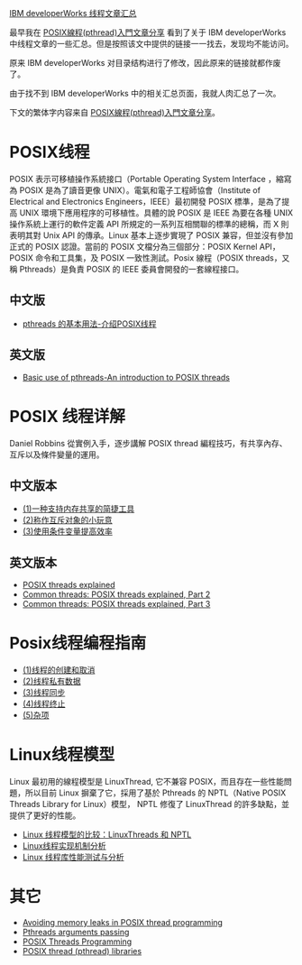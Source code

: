 [IBM developerWorks 线程文章汇总](http://zengrong.net/post/2163.htm)

最早我在 [POSIX線程(pthread)入門文章分享][1] 看到了关于 IBM developerWorks 中线程文章的一些汇总。但是按照该文中提供的链接一一找去，发现均不能访问。

原来 IBM developerWorks 对目录结构进行了修改，因此原来的链接就都作废了。

由于找不到 IBM developerWorks 中的相关汇总页面，我就人肉汇总了一次。

下文的繁体字内容来自 [POSIX線程(pthread)入門文章分享][1]。<!--more-->

# POSIX线程

POSIX 表示可移植操作系統接口（Portable Operating System Interface ，縮寫為 POSIX 是為了讀音更像 UNIX）。電氣和電子工程師協會（Institute of Electrical and Electronics Engineers，IEEE）最初開發 POSIX 標準，是為了提高 UNIX 環境下應用程序的可移植性。具體的說 POSIX 是 IEEE 為要在各種 UNIX 操作系統上運行的軟件定義 API 所規定的一系列互相關聯的標準的總稱，而 X 則表明其對 Unix API 的傳承。Linux 基本上逐步實現了 POSIX 兼容，但並沒有參加正式的 POSIX 認證。當前的 POSIX 文檔分為三個部分：POSIX Kernel API，POSIX 命令和工具集，及 POSIX 一致性測試。Posix 線程（POSIX threads，又稱 Pthreads）是負責 POSIX 的 IEEE 委員會開發的一套線程接口。

## 中文版

* [pthreads 的基本用法-介绍POSIX线程][5]

## 英文版

* [Basic use of pthreads-An introduction to POSIX threads][17]

# POSIX 线程详解

Daniel Robbins 從實例入手，逐步講解 POSIX thread 編程技巧，有共享內存、互斥以及條件變量的運用。

## 中文版本

* [(1)一种支持内存共享的简捷工具][3]
* [(2)称作互斥对象的小玩意][4]
* [(3)使用条件变量提高效率][11]

## 英文版本

* [POSIX threads explained][13]
* [Common threads: POSIX threads explained, Part 2][14]
* [Common threads: POSIX threads explained, Part 3][15]

# Posix线程编程指南


* [(1)线程的创建和取消][6]
* [(2)线程私有数据][7]
* [(3)线程同步][8]
* [(4)线程终止][9]
* [(5)杂项][10]
 
# Linux线程模型

Linux 最初用的線程模型是 LinuxThread, 它不兼容 POSIX，而且存在一些性能問題，所以目前 Linux 摒棄了它，採用了基於 Pthreads 的 NPTL（Native POSIX Threads Library for Linux）模型， NPTL 修復了 LinuxThread 的許多缺點，並提供了更好的性能。

* [Linux 线程模型的比较：LinuxThreads 和 NPTL][2]
* [Linux线程实现机制分析][5]
* [Linux 线程库性能测试与分析][12]

# 其它

* [Avoiding memory leaks in POSIX thread programming][16]
* [Pthreads arguments passing][18]
* [POSIX Threads Programming][19]
* [POSIX thread (pthread) libraries][20]

[1]: http://dragonspring.pixnet.net/blog/post/32963482-posix%E7%B7%9A%E7%A8%8B%28pthread%29%E5%85%A5%E9%96%80%E6%96%87%E7%AB%A0%E5%88%86%E4%BA%AB
[2]: http://www.ibm.com/developerworks/cn/linux/l-threading.html
[3]: http://www.ibm.com/developerworks/cn/linux/thread/posix_thread1/
[4]: http://www.ibm.com/developerworks/cn/linux/thread/posix_thread2/
[11]: http://www.ibm.com/developerworks/cn/linux/thread/posix_thread3/
[5]: http://www.ibm.com/developerworks/cn/linux/l-pthred/
[6]: http://www.ibm.com/developerworks/cn/linux/thread/posix_threadapi/part1/
[7]: http://www.ibm.com/developerworks/cn/linux/thread/posix_threadapi/part2/
[8]: http://www.ibm.com/developerworks/cn/linux/thread/posix_threadapi/part3/
[9]: http://www.ibm.com/developerworks/cn/linux/thread/posix_threadapi/part4/
[10]: http://www.ibm.com/developerworks/cn/linux/thread/posix_threadapi/part5/
[12]: http://www.ibm.com/developerworks/cn/linux/l-nptl/
[13]: http://www.ibm.com/developerworks/linux/library/l-posix1/
[14]: http://www.ibm.com/developerworks/linux/library/l-posix2/
[15]: http://www.ibm.com/developerworks/linux/library/l-posix3/
[16]: http://www.ibm.com/developerworks/linux/library/l-memory-leaks/
[17]: http://www.ibm.com/developerworks/linux/library/l-pthred/
[18]: http://www.domaigne.com/blog/computing/pthreads-arguments-passing/
[19]: https://computing.llnl.gov/tutorials/pthreads/
[20]: http://www.yolinux.com/TUTORIALS/LinuxTutorialPosixThreads.html
